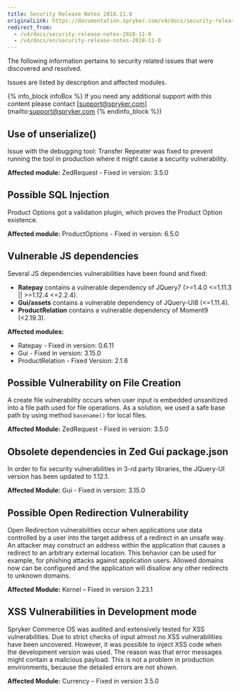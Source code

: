```yaml
---
title: Security Release Notes 2018.11.0
originalLink: https://documentation.spryker.com/v4/docs/security-release-notes-2018-11-0
redirect_from:
  - /v4/docs/security-release-notes-2018-11-0
  - /v4/docs/en/security-release-notes-2018-11-0
---
```


The following information pertains to security related issues that were discovered and resolved.

Issues are listed by description and affected modules.

{% info_block infoBox %}
If you need any additional support with this content please contact [support@spryker.com](mailto:support@spryker.com
{% endinfo_block %})

## Use of unserialize()
Issue with the debugging tool: Transfer Repeater was fixed to prevent running the tool in production where it might cause a security vulnerability.

**Affected module:**
ZedRequest - Fixed in version: 3.5.0

## Possible SQL Injection
Product Options got a validation plugin, which proves the Product Option existence.

**Affected module:**
ProductOptions - Fixed in version: 6.5.0

## Vulnerable JS dependencies
Several JS dependencies vulnerabilities have been found and  fixed:

* **Ratepay** contains a vulnerable dependency of JQuery7 (&gt;=1.4.0 &lt;=1.11.3 || &gt;=1.12.4 &lt;=2.2.4).
* **Gui/assets** contains a vulnerable dependency of JQuery-UI8 (&lt;=1.11.4).
* **ProductRelation** contains a vulnerable dependency of Moment9 (&lt;2.19.3).

**Affected modules:**

* Ratepay - Fixed in version: 0.6.11
* Gui - Fixed in version: 3.15.0
* ProductRelation - Fixed Version: 2.1.6

## Possible Vulnerability on File Creation
A create file vulnerability occurs when user input is embedded unsanitized into a file path used for file operations. As a solution, we used a safe base path by using method `basename()` for local files.

**Affected Module:**
ZedRequest - Fixed in version: 3.5.0

## Obsolete dependencies in Zed Gui package.json
In order to fix security vulnerabilities in 3-rd party libraries, the JQuery-UI version has been updated to 1.12.1.

**Affected Module:**
Gui - Fixed in version: 3.15.0

## Possible Open Redirection Vulnerability
Open Redirection vulnerabilities occur when applications use data controlled by a user into the target address of a redirect in an unsafe way. An attacker may construct an address within the application that causes a redirect to an arbitrary external location. This behavior can be used for example, for phishing attacks against application users. Allowed domains now can be configured and the application will disallow any other redirects to unknown domains.

**Affected Module:**
Kernel – Fixed in version 3.23.1

## XSS Vulnerabilities in Development mode
Spryker Commerce OS was audited and extensively tested for XSS vulnerabilities. Due to strict checks of input almost no XSS vulnerabilities have been uncovered. However, it was possible to inject XSS code when the development version was used. The reason was that error messages might contain a malicious payload. This is not a problem in production environments, because the detailed errors are not shown.

**Affected Module:**
Currency – Fixed in version 3.5.0
